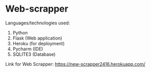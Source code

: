 # Web-scrapper
Languages/technologies used:
1) Python
2) Flask (Web application)
3) Heroku (for deployment)
4) Pycharm (IDE)
5) SQLITE3 (Database)


Link for Web Scrapper: https://new-scrapper2416.herokuapp.com/
